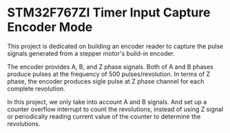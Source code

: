 # STM32F767ZI Timer Input Capture Encoder Mode

This project is dedicated on building an encoder reader to capture the pulse signals generated from a stepper motor's build-in encoder.

The encoder provides A, B, and Z phase signals. Both of A and B phases produce pulses at the frequency of 500 pulses/revolution. In terms of Z phase, the encoder produces sigle pulse at Z phase channel for each complete revolution.

In this project, we only take into account A and B signals. And set up a counter overflow interrupt to count the revolutions, instead of using Z signal or periodically reading current value of the counter to determine the revolutions.
